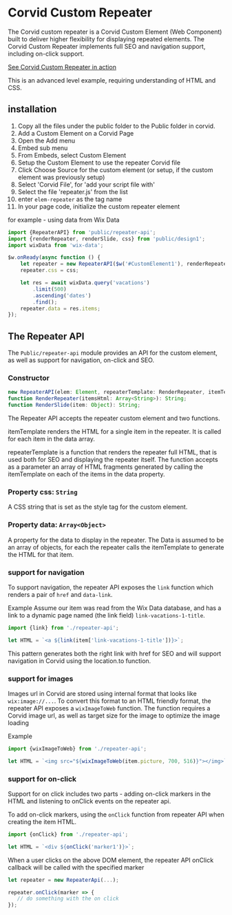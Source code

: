 Corvid Custom Repeater
====

The Corvid custom repeater is a Corvid Custom Element (Web Component) built to deliver higher flexibility
for displaying repeated elements. The Corvid Custom Repeater implements full SEO and navigation support, including
on-click support.


[See Corvid Custom Repeater in action](https://yoav68.wixsite.com/custom-elem-repeater)

This is an advanced level example, requiring understanding of HTML and CSS.

## installation

1. Copy all the files under the public folder to the Public folder in corvid.
1. Add a Custom Element on a Corvid Page
  1. Open the Add menu
  1. Embed sub menu
  1. From Embeds, select Custom Element
1. Setup the Custom Element to use the repeater Corvid file
  1. Click Choose Source for the custom element (or setup, if the custom element was previously setup)
  1. Select 'Corvid File', for 'add your script file with'
  1. Select the file 'repeater.js' from the list
  1. enter `elem-repeater` as the tag name
1. In your page code, initialize the custom repeater element

for example - using data from Wix Data
```javascript
import {RepeaterAPI} from 'public/repeater-api';
import {renderRepeater, renderSlide, css} from 'public/design1';
import wixData from 'wix-data';

$w.onReady(async function () {
	let repeater = new RepeaterAPI($w('#CustomElement1'), renderRepeater, renderSlide);
	repeater.css = css;

	let res = await wixData.query('vacations')
		.limit(500)
		.ascending('dates')
		.find();
	repeater.data = res.items;
});
```

## The Repeater API

The `Public/repeater-api` module provides an API for the custom element, as well as support for navigation,
on-click and SEO.

### Constructor

``` javascript
new RepeaterAPI(elem: Element, repeaterTemplate: RenderRepeater, itemTemplate: RenderSlide);
function RenderRepeater(itemsHtml: Array<String>): String;
function RenderSlide(item: Object): String;
```

The Repeater API accepts the repeater custom element and two functions.

itemTemplate renders the HTML for a single item in the repeater. It is called for each item in the data array.

repeaterTemplate is a function that renders the repeater full HTML, that is used both for SEO and displaying the repeater itself.
The function accepts as a parameter an array of HTML fragments generated by calling the itemTemplate on each of the items in the data
property.


### Property css: `String`
A CSS string that is set as the style tag for the custom element.

### Property data: `Array<Object>`

A property for the data to display in the repeater. The Data is assumed to be an array of objects, for each the repeater calls the
itemTemplate to generate the HTML for that item.

### support for navigation
To support navigation, the repeater API exposes the `link` function which renders a pair of `href` and `data-link`.

Example
Assume our item was read from the Wix Data database, and has a link to a dynamic page named (the link field) `link-vacations-1-title`.

```javascript
import {link} from './repeater-api';

let HTML = `<a ${link(item['link-vacations-1-title'])}>`;
```

This pattern generates both the right link with href for SEO and will support navigation in Corvid using the location.to function.

### support for images

Images url in Corvid are stored using internal format that looks like `wix:image://...`. To convert this format to an HTML friendly format,
the repeater API exposes a `wixImageToWeb` function. The function requires a Corvid image url, as well as target size for the image to
optimize the image loading

Example
```javascript
import {wixImageToWeb} from './repeater-api';

let HTML = `<img src="${wixImageToWeb(item.picture, 700, 516)}"></img>`
```

### support for on-click

Support for on click includes two parts - adding on-click markers in the HTML and listening to onClick events on the repeater api.

To add on-click markers, using the `onClick` function from repeater API when creating the item HTML.

```javascript
import {onClick} from './repeater-api';

let HTML = `<div ${onClick('marker1')}>`;
```

When a user clicks on the above DOM element, the repeater API onClick callback will be called with the specified marker

```javascript
let repeater = new RepeaterApi(...);

repeater.onClick(marker => {
   // do something with the on click
});
```











